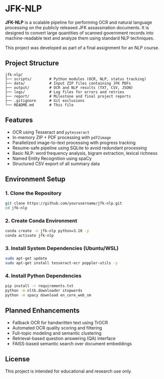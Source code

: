 # JFK-NLP

**JFK-NLP** is a scalable pipeline for performing OCR and natural language processing on the publicly released JFK assassination documents. It is designed to convert large quantities of scanned government records into machine-readable text and analyze them using standard NLP techniques.

This project was developed as part of a final assignment for an NLP course.

## Project Structure

```
jfk-nlp/
├── scripts/        # Python modules (OCR, NLP, status tracking)
├── data/           # Input ZIP files containing JFK PDFs
├── output/         # OCR and NLP results (TXT, CSV, JSON)
├── logs/           # Log files for errors and retries
├── report/         # Milestone and final project reports
├── .gitignore      # Git exclusions
└── README.md       # This file
```

## Features

- OCR using Tesseract and `pytesseract`
- In-memory ZIP + PDF processing with `pdf2image`
- Parallelized image-to-text processing with progress tracking
- Resume-safe pipeline using SQLite to avoid redundant processing
- Basic NLP: word frequency analysis, bigram extraction, lexical richness
- Named Entity Recognition using spaCy
- Structured CSV export of all summary data

## Environment Setup

### 1. Clone the Repository

```bash
git clone https://github.com/yourusername/jfk-nlp.git
cd jfk-nlp
```

### 2. Create Conda Environment

```bash
conda create -n jfk-nlp python=3.10 -y
conda activate jfk-nlp
```

### 3. Install System Dependencies (Ubuntu/WSL)

```bash
sudo apt-get update
sudo apt-get install tesseract-ocr poppler-utils -y
```

### 4. Install Python Dependencies

```bash
pip install -r requirements.txt
python -m nltk.downloader stopwords
python -m spacy download en_core_web_sm
```

## Planned Enhancements

- Fallback OCR for handwritten text using TrOCR
- Automated OCR quality scoring and filtering
- Full-topic modeling and semantic clustering
- Retrieval-based question answering (QA) interface
- FAISS-based semantic search over document embeddings

## License

This project is intended for educational and research use only.
